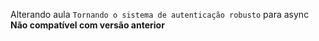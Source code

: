 Alterando aula `Tornando o sistema de autenticação robusto` para async **Não compatível com versão anterior**
